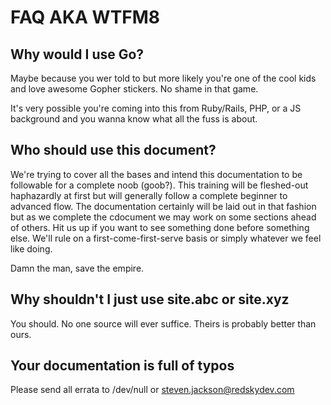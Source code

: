 # FAQ AKA WTFM8
## Why would I use Go? 
Maybe because you wer told to but more likely you're one of the cool kids and love awesome Gopher stickers.
No shame in that game. 

It's very possible you're coming into this from Ruby/Rails, PHP, or a JS background and you wanna know what all the fuss is about.

## Who should use this document?
We're trying to cover all the bases and intend this documentation to be followable for a complete noob (goob?). 
This training will be fleshed-out haphazardly at first but will generally follow a complete beginner to advanced flow. The documentation certainly will be laid out in that fashion but as we complete the cdocument we may work on some sections ahead of others.
Hit us up if you want to see something done before something else. We'll rule on a first-come-first-serve basis or simply whatever we feel like doing. 

Damn the man, save the empire.

## Why shouldn't I just use site.abc or site.xyz
You should. No one source will ever suffice. Theirs is probably better than ours.

## Your documentation is full of typos
Please send all errata to /dev/null or steven.jackson@redskydev.com
